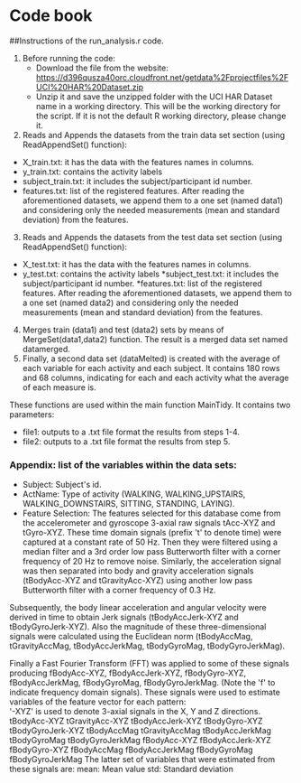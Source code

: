 #  Code book 
##Instructions of the run_analysis.r code. 
1. Before running the code: 
    * Download the file from the website:  https://d396qusza40orc.cloudfront.net/getdata%2Fprojectfiles%2FUCI%20HAR%20Dataset.zip
    * Unzip it and save the unzipped folder with the UCI HAR Dataset name  in a working directory. This will be the working directory for the script. If it is not the default R working directory, please change it.
2.  Reads and Appends the datasets from the train data set section (using ReadAppendSet() 
     function):
   * X_train.txt:  it has the data with the features names in columns.
   * y_train.txt: contains the activity labels
   * subject_train.txt:  it includes the subject/participant id number. 
   * features.txt: list of the registered features. 
After reading the aforementioned datasets, we append them to a one set (named data1) and considering only the needed measurements (mean and standard deviation) from the features.  
3.  Reads and Appends the datasets from the test data set section (using ReadAppendSet() 
     function):
  * X_test.txt:  it has the data with the features names in columns.
  * y_test.txt: contains the activity labels
  *subject_test.txt:  it includes the subject/participant id number. 
  *features.txt: list of the registered features. 
After reading the aforementioned datasets, we append them to a one set (named data2) and considering only the needed measurements (mean and standard deviation) from the features.  
4.  Merges train (data1) and test (data2) sets by means of MergeSet(data1,data2) function. 
The result is a merged data set named datamerged. 
5. Finally, a second data set (dataMelted) is created with the average of each variable for each activity and each subject. It contains 180 rows and 68 columns, indicating for each and each activity what the average of each measure is. 

These functions are used within the main function MainTidy. It contains two parameters: 
  * file1: outputs to a .txt file format the results from steps 1-4. 
  * file2: outputs to a .txt file format the results from step 5. 

### Appendix: list of the variables within the data sets:
  * Subject: Subject's id.
  * ActName: Type of activity (WALKING, WALKING_UPSTAIRS, WALKING_DOWNSTAIRS,  SITTING, STANDING,  LAYING).
  * Feature Selection: 
The features selected for this database come from the accelerometer and gyroscope 3-axial raw signals tAcc-XYZ and tGyro-XYZ. These time domain signals (prefix 't' to denote time) were captured at a constant rate of 50 Hz. Then they were filtered using a median filter and a 3rd order low pass Butterworth filter with a corner frequency of 20 Hz to remove noise. Similarly, the acceleration signal was then separated into body and gravity acceleration signals (tBodyAcc-XYZ and tGravityAcc-XYZ) using another low pass Butterworth filter with a corner frequency of 0.3 Hz. 

Subsequently, the body linear acceleration and angular velocity were derived in time to obtain Jerk signals (tBodyAccJerk-XYZ and tBodyGyroJerk-XYZ). Also the magnitude of these three-dimensional signals were calculated using the Euclidean norm (tBodyAccMag, tGravityAccMag, tBodyAccJerkMag, tBodyGyroMag, tBodyGyroJerkMag). 

Finally a Fast Fourier Transform (FFT) was applied to some of these signals producing fBodyAcc-XYZ, fBodyAccJerk-XYZ, fBodyGyro-XYZ, fBodyAccJerkMag, fBodyGyroMag, fBodyGyroJerkMag. (Note the 'f' to indicate frequency domain signals). 
These signals were used to estimate variables of the feature vector for each pattern:  
'-XYZ' is used to denote 3-axial signals in the X, Y and Z directions.
tBodyAcc-XYZ
tGravityAcc-XYZ
tBodyAccJerk-XYZ
tBodyGyro-XYZ
tBodyGyroJerk-XYZ
tBodyAccMag
tGravityAccMag
tBodyAccJerkMag
tBodyGyroMag
tBodyGyroJerkMag
fBodyAcc-XYZ
fBodyAccJerk-XYZ
fBodyGyro-XYZ
fBodyAccMag
fBodyAccJerkMag
fBodyGyroMag
fBodyGyroJerkMag
The latter set of variables that were estimated from these signals are: 
mean: Mean value
std: Standard deviation
